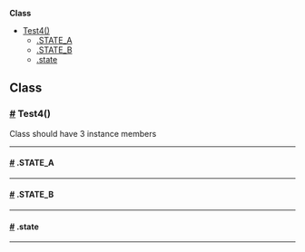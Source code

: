 **Class**

- [Test4()](#Test4)
  - [.STATE_A](#Test4.STATE_A)
  - [.STATE_B](#Test4.STATE_B)
  - [.state](#Test4.state)

## Class

### <a id="Test4" href="#Test4">#</a> Test4()

Class should have 3 instance members

---

#### <a id="Test4.STATE_A" href="#Test4.STATE_A">#</a> .STATE_A

---

#### <a id="Test4.STATE_B" href="#Test4.STATE_B">#</a> .STATE_B

---

#### <a id="Test4.state" href="#Test4.state">#</a> .state

---